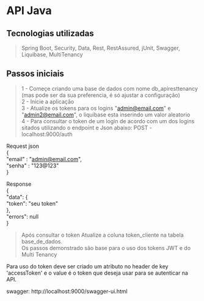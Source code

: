 # API Java

## Tecnologias utilizadas
> Spring Boot, Security, Data, Rest, RestAssured, jUnit, Swagger, Liquibase, MultiTenancy

## Passos iniciais 
> 1 - Começe criando uma base de dados com nome db_apiresttenancy (mas pode ser da sua preferencia, é só ajustar a configuração) <br>
> 2 - Inicie a aplicação<br>
> 3 - Atualize os tokens para os logins "admin@email.com" e "admin2@email.com", o liquibase esta inserindo um valor aleatorio <br>
> 4 - Para consultar o token de um login de acordo com um dos logins sitados utilizando o endpoint e Json abaixo:
POST - localhost:9000/auth

Request json<br>
{<br>
	"email" : "admin@email.com",<br>
	"senha" : "123@123"<br>
}<br>

Response<br>
{<br>
    "data": {<br>
        "token": "seu token"<br>
    },<br>
    "errors": null<br>
}<br>

> Após consultar o token Atualize a coluna token_cliente na tabela base_de_dados.<br>
> Os passos demonstrado são base para o uso dos tokens JWT e do Multi Tenancy

Para uso do token deve ser criado um atributo no header de key 'accessToken' e o value é o token que deseja usar para se autenticar na API.

swagger: http://localhost:9000/swagger-ui.html

